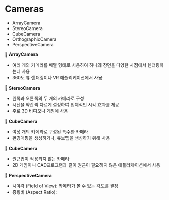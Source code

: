 # Cameras

- ArrayCamera
- StereoCamera
- CubeCamera
- OrthographicCamera
- PerspectiveCamera

**🚧 ArrayCamera**

- 여러 개의 카메라를 배열 형태로 사용하여 하나의 장면을 다양한 시점에서 렌더링하는데 사용
- 360도 뷰 렌더링이나 VR 애플리케이션에서 사용

**🚧 StereoCamera**

- 왼쪽과 오른쪽의 두 개의 카메라로 구성
- 시선을 약간씩 다르게 설정하여 입체적인 시각 효과를 제공
- 주로 3D 비디오나 게임에 사용

**🚧 CubeCamera**

- 여섯 개의 카메라로 구성된 특수한 카메라
- 환경매핑을 생성하거나, 큐브맵을 생성하기 위해 사용

**🚧 CubeCamera**

- 원근법이 적용되지 않는 카메라
- 2D 게임이나 CAD프로그램과 같이 원근이 필요하지 않은 애플리케이션에서 사용

**🚧 PerspectiveCamera**

- 시야각 (Field of View): 카메라가 볼 수 있는 각도를 결정
- 종횡비 (Aspect Ratio):

